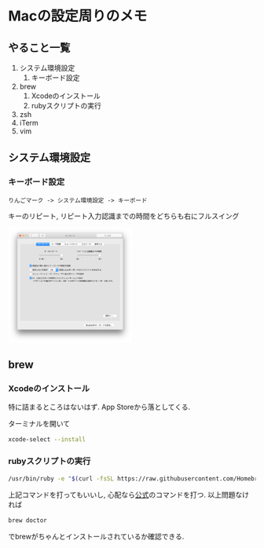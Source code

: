 # Macの設定周りのメモ

## やること一覧

1. システム環境設定
    1. キーボード設定
1. brew
    1. Xcodeのインストール
    1. rubyスクリプトの実行
1. zsh
1. iTerm
1. vim

## システム環境設定

### キーボード設定
`りんごマーク -> システム環境設定 -> キーボード`

キーのリピート, リピート入力認識までの時間をどちらも右にフルスイング

<img src="https://github.com/uzimihsr/setup/blob/master/images/keyboard_setting.png" width=50%>

## brew

### Xcodeのインストール
特に詰まるところはないはず. App Storeから落としてくる.

ターミナルを開いて
```bash
xcode-select --install
```

### rubyスクリプトの実行
```bash
/usr/bin/ruby -e "$(curl -fsSL https://raw.githubusercontent.com/Homebrew/install/master/install)"
```
上記コマンドを打ってもいいし, 心配なら[公式](https://brew.sh/)のコマンドを打つ.
以上問題なければ
```bash
brew doctor
```
でbrewがちゃんとインストールされているか確認できる.
